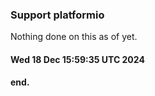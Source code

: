 ### Support platformio

  Nothing done on this as of yet.

#### Wed 18 Dec 15:59:35 UTC 2024

#### end.
